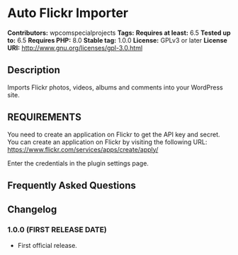# Auto Flickr Importer

**Contributors:** wpcomspecialprojects
**Tags:**
**Requires at least:** 6.5
**Tested up to:** 6.5
**Requires PHP:** 8.0
**Stable tag:** 1.0.0
**License:** GPLv3 or later
**License URI:** http://www.gnu.org/licenses/gpl-3.0.html


## Description

Imports Flickr photos, videos, albums and comments into your WordPress site.

## REQUIREMENTS

You need to create an application on Flickr to get the API key and secret. You can create an application on Flickr by visiting the following URL: https://www.flickr.com/services/apps/create/apply/

Enter the credentials in the plugin settings page.

## Frequently Asked Questions

## Changelog

### 1.0.0 (FIRST RELEASE DATE)

* First official release.
